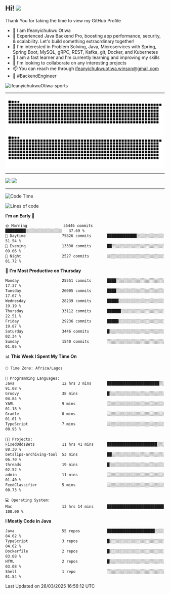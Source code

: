 <!-- BLOG-POST-LIST:START --><!-- BLOG-POST-LIST:END -->

## Hi! <img src="https://media.giphy.com/media/hvRJCLFzcasrR4ia7z/giphy.gif" width="4%"> 

Thank You for taking the time to view my GitHub Profile

- 👋 I am Ifeanyichukwu Otiwa
- 🚀 Experienced Java Backend Pro, boosting app performance, security, & scalability. Let's build something extraordinary together!
- 👀 I'm interested in Problem Solving, Java, Microservices with Spring, Spring Boot, MySQL, gRPC, REST, Kafka, git, Docker, and Kubernetes
- 🌱 I am a fast learner and I'm currently learning and improving my skills
- 💞️ I'm looking to collaborate on any interesting projects
- 📫 You can reach me through ifeanyichukwuotiwa.winson@gmail.com
- 🚀 #BackendEngineer

<p align="left" marginTop="10px"> <img src="https://komarev.com/ghpvc/?username=ifeanyichukwuOtiwa-sports&label=Profile%20views&color=0e75b6&style=for-the-badge" alt="ifeanyichukwuOtiwa-sports" /> </p>

***

<!--🐍📈SNAKEGRAPH / 🌐WEBSITE: https://github.com/Platane/snk -->
![github contribution grid snake animation](https://raw.githubusercontent.com/ifeanyichukwuOtiwa-sports/ifeanyichukwuOtiwa-sports/output/github-contribution-grid-snake-dark.svg#gh-dark-mode-only)![github contribution grid snake animation](https://raw.githubusercontent.com/ifeanyichukwuOtiwa-sports/ifeanyichukwuOtiwa-sports/output/github-contribution-grid-snake.svg#gh-light-mode-only)

***

<p float="left">
  <img float="left" src="https://github-readme-stats.vercel.app/api?username=ifeanyichukwuOtiwa-sports&count_private=true&include_all_commits=true&theme=react&show_icons=true" />
  <img float="right" src="https://github-readme-stats.vercel.app/api/top-langs/?username=ifeanyichukwuOtiwa-sports&layout=compact&show_icons=true&theme=react" /> 
</p>

***



<!--START_SECTION:waka-->
![Code Time](http://img.shields.io/badge/Code%20Time-3%2C572%20hrs%2027%20mins-blue)

![Lines of code](https://img.shields.io/badge/From%20Hello%20World%20I%27ve%20Written-42.5%20million%20lines%20of%20code-blue)

**I'm an Early 🐤** 

```text
🌞 Morning                55446 commits       █████████░░░░░░░░░░░░░░░░   37.69 % 
🌆 Daytime                75826 commits       █████████████░░░░░░░░░░░░   51.54 % 
🌃 Evening                13330 commits       ██░░░░░░░░░░░░░░░░░░░░░░░   09.06 % 
🌙 Night                  2527 commits        ░░░░░░░░░░░░░░░░░░░░░░░░░   01.72 % 
```
📅 **I'm Most Productive on Thursday** 

```text
Monday                   25551 commits       ████░░░░░░░░░░░░░░░░░░░░░   17.37 % 
Tuesday                  26005 commits       ████░░░░░░░░░░░░░░░░░░░░░   17.67 % 
Wednesday                28239 commits       █████░░░░░░░░░░░░░░░░░░░░   19.19 % 
Thursday                 33112 commits       ██████░░░░░░░░░░░░░░░░░░░   22.51 % 
Friday                   29236 commits       █████░░░░░░░░░░░░░░░░░░░░   19.87 % 
Saturday                 3446 commits        █░░░░░░░░░░░░░░░░░░░░░░░░   02.34 % 
Sunday                   1540 commits        ░░░░░░░░░░░░░░░░░░░░░░░░░   01.05 % 
```


📊 **This Week I Spent My Time On** 

```text
🕑︎ Time Zone: Africa/Lagos

💬 Programming Languages: 
Java                     12 hrs 3 mins       ███████████████████████░░   91.08 % 
Groovy                   38 mins             █░░░░░░░░░░░░░░░░░░░░░░░░   04.84 % 
YAML                     9 mins              ░░░░░░░░░░░░░░░░░░░░░░░░░   01.18 % 
Gradle                   8 mins              ░░░░░░░░░░░░░░░░░░░░░░░░░   01.01 % 
TypeScript               7 mins              ░░░░░░░░░░░░░░░░░░░░░░░░░   00.95 % 

🐱‍💻 Projects: 
FixedOddsBets            11 hrs 41 mins      ██████████████████████░░░   88.30 % 
betslips-archiving-tool  53 mins             ██░░░░░░░░░░░░░░░░░░░░░░░   06.70 % 
threads                  19 mins             █░░░░░░░░░░░░░░░░░░░░░░░░   02.52 % 
admin                    11 mins             ░░░░░░░░░░░░░░░░░░░░░░░░░   01.40 % 
FeedClassifier           5 mins              ░░░░░░░░░░░░░░░░░░░░░░░░░   00.73 % 

💻 Operating System: 
Mac                      13 hrs 14 mins      █████████████████████████   100.00 % 
```

**I Mostly Code in Java** 

```text
Java                     55 repos            █████████████████████░░░░   84.62 % 
TypeScript               3 repos             █░░░░░░░░░░░░░░░░░░░░░░░░   04.62 % 
Dockerfile               2 repos             █░░░░░░░░░░░░░░░░░░░░░░░░   03.08 % 
HTML                     2 repos             █░░░░░░░░░░░░░░░░░░░░░░░░   03.08 % 
Shell                    1 repo              ░░░░░░░░░░░░░░░░░░░░░░░░░   01.54 % 
```




 Last Updated on 26/03/2025 16:56:12 UTC
<!--END_SECTION:waka-->

<!--
<p align="center">
![trophy](https://github-profile-trophy.vercel.app/?username=ifeanyichukwuOtiwa-sports&theme=onedark) (https://github.com/ryo-ma/github-profile-trophy)
</p>
-->

<!---
ifeanyi-otiwa/ifeanyi-otiwa is a ✨ special ✨ repository because its `README.md` (this file) appears on your GitHub profile.
You can click the Preview link to take a look at your changes.
--->
